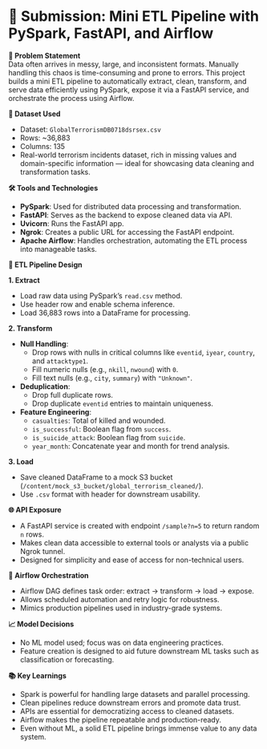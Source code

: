 # 📄 Submission: Mini ETL Pipeline with PySpark, FastAPI, and Airflow

**🧠 Problem Statement**  
Data often arrives in messy, large, and inconsistent formats. Manually handling this chaos is time-consuming and prone to errors. This project builds a mini ETL pipeline to automatically extract, clean, transform, and serve data efficiently using PySpark, expose it via a FastAPI service, and orchestrate the process using Airflow.

**📂 Dataset Used**  
- Dataset: `GlobalTerrorismDB0718dsrsex.csv`  
- Rows: ~36,883  
- Columns: 135  
- Real-world terrorism incidents dataset, rich in missing values and domain-specific information — ideal for showcasing data cleaning and transformation tasks.

**🛠️ Tools and Technologies**  
- **PySpark**: Used for distributed data processing and transformation.  
- **FastAPI**: Serves as the backend to expose cleaned data via API.  
- **Uvicorn**: Runs the FastAPI app.  
- **Ngrok**: Creates a public URL for accessing the FastAPI endpoint.  
- **Apache Airflow**: Handles orchestration, automating the ETL process into manageable tasks.

**🔄 ETL Pipeline Design**  

**1. Extract**  
- Load raw data using PySpark’s `read.csv` method.  
- Use header row and enable schema inference.  
- Load 36,883 rows into a DataFrame for processing.

**2. Transform**  
- **Null Handling**:
  - Drop rows with nulls in critical columns like `eventid`, `iyear`, `country`, and `attacktype1`.  
  - Fill numeric nulls (e.g., `nkill`, `nwound`) with `0`.  
  - Fill text nulls (e.g., `city`, `summary`) with `"Unknown"`.  
- **Deduplication**:
  - Drop full duplicate rows.  
  - Drop duplicate `eventid` entries to maintain uniqueness.  
- **Feature Engineering**:
  - `casualties`: Total of killed and wounded.  
  - `is_successful`: Boolean flag from `success`.  
  - `is_suicide_attack`: Boolean flag from `suicide`.  
  - `year_month`: Concatenate year and month for trend analysis.

**3. Load**  
- Save cleaned DataFrame to a mock S3 bucket (`/content/mock_s3_bucket/global_terrorism_cleaned/`).  
- Use `.csv` format with header for downstream usability.

**🌐 API Exposure**  
- A FastAPI service is created with endpoint `/sample?n=5` to return random `n` rows.  
- Makes clean data accessible to external tools or analysts via a public Ngrok tunnel.  
- Designed for simplicity and ease of access for non-technical users.

**🎼 Airflow Orchestration**  
- Airflow DAG defines task order: extract → transform → load → expose.  
- Allows scheduled automation and retry logic for robustness.  
- Mimics production pipelines used in industry-grade systems.

**📈 Model Decisions**  
- No ML model used; focus was on data engineering practices.  
- Feature creation is designed to aid future downstream ML tasks such as classification or forecasting.

**📚 Key Learnings**  
- Spark is powerful for handling large datasets and parallel processing.  
- Clean pipelines reduce downstream errors and promote data trust.  
- APIs are essential for democratizing access to cleaned datasets.  
- Airflow makes the pipeline repeatable and production-ready.  
- Even without ML, a solid ETL pipeline brings immense value to any data system.

